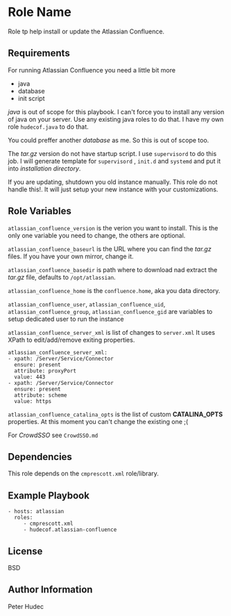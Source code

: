 # Role Name

Role tp help install or update the Atlassian Confluence.

## Requirements

For running Atlassian Confluence you need a little bit more

- java
- database
- init script

*java* is out of scope for this playbook. I can't force you to install 
any version of java on your server. Use any existing java roles to do that.
I have my own role `hudecof.java` to do that.

You could preffer another  *database* as me. So this is out of scope too.  

The *tar.gz* version do not have startup script. I use `supervisord` to do this job.
I will generate template for `supervisord` , `init.d` and `systemd` and put it into *installation directory*.

If you are updating, shutdown you old instance manually. This role do not handle this!.
It will just setup your new instance with your customizations.

## Role Variables

`atlassian_confluence_version` is the verion you want to install. This is the only one variable you need to change, the others are optional.

`atlassian_confluence_baseurl` is the URL where you can find the *tar.gz* files. If you have your own mirror, change it.

`atlassian_confluence_basedir` is path where to download nad extract the *tar.gz* file, defaults to `/opt/atlassian`.

`atlassian_confluence_home` is the `confluence.home`, aka you data directory.

`atlassian_confluence_user`, `atlassian_confluence_uid`, `atlassian_confluence_group`, `atlassian_confluence_gid` are variables to setup dedicated user to run the instance 

`atlassian_confluence_server_xml` is list of changes to `server.xml` It uses XPath to edit/add/remove exiting properties.

    atlassian_confluence_server_xml:
    - xpath: /Server/Service/Connector
      ensure: present
      attribute: proxyPort
      value: 443
    - xpath: /Server/Service/Connector
      ensure: present
      attribute: scheme
      value: https

`atlassian_confluence_catalina_opts` is the list of custom **CATALINA_OPTS** properties. At this moment you can't change the existing one ;(

For *CrowdSSO* see `CrowdSSO.md`

## Dependencies

This role depends on the `cmprescott.xml` role/library.

## Example Playbook

    - hosts: atlassian
      roles:
         - cmprescott.xml
         - hudecof.atlassian-confluence

## License

BSD

## Author Information

Peter Hudec
